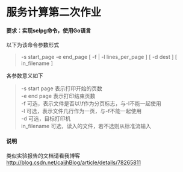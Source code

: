 # 服务计算第二次作业

#### 要求：实现selpg命令，使用Go语言

以下为该命令参数形式
> -s start_page -e end_page [ -f | -l lines_per_page ] [ -d dest ] [ in_filename ]

各参数意义如下
>-s start page 表示打印开始的页数</br>
-e end page 表示打印结束页数</br>
-f 可选，表示文件是否以\f作为分页标志，与-l不能一起使用</br>
-l 可选，表示文件几行作为一页，与-f不能一起使用</br>
-d 可选，目标打印机</br>
in_filename 可选，读入的文件，若不选则从标准流输入</br>

#### 说明
类似实验报告的文档请看我博客 http://blog.csdn.net/caijhBlog/article/details/78265811
